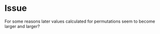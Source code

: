 # Issue

For some reasons later values calculated for permutations seem to become larger and larger?